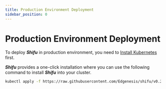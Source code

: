 ```yaml
---
title: Production Environment Deployment
sidebar_position: 0
---
```


# Production Environment Deployment

To deploy ***Shifu*** in production environment, you need to [Install Kubernetes](https://kubernetes.io/releases/download/) first.

***Shifu*** provides a one-click installation where you can use the following command to install ***Shifu*** into your cluster.
```bash
kubectl apply -f https://raw.githubusercontent.com/Edgenesis/shifu/v0.2.1/pkg/k8s/crd/install/shifu_install.yml
```
